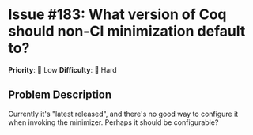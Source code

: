 # Issue #183: What version of Coq should non-CI minimization default to?

**Priority**: 🚀 Low
**Difficulty**: 🔴 Hard

## Problem Description

Currently it's "latest released", and there's no good way to configure it when invoking the minimizer.  Perhaps it should be configurable?

